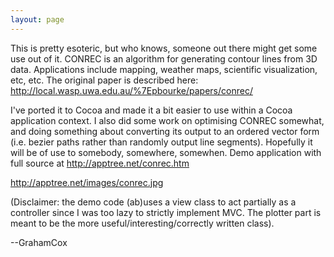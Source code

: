 ```yaml
---
layout: page
---
```


This is pretty esoteric, but who knows, someone out there might get some use out of it. CONREC is an algorithm for generating contour lines from 3D data. Applications include mapping, weather maps, scientific visualization, etc, etc. The original paper is described here: http://local.wasp.uwa.edu.au/%7Epbourke/papers/conrec/

I've ported it to Cocoa and made it a bit easier to use within a Cocoa application context. I also did some work on optimising CONREC somewhat, and doing something about converting its output to an ordered vector form (i.e. bezier paths rather than randomly output line segments). Hopefully it will be of use to somebody, somewhere, somewhen. Demo application with full source at http://apptree.net/conrec.htm

http://apptree.net/images/conrec.jpg

(Disclaimer: the demo code (ab)uses a view class to act partially as a controller since I was too lazy to strictly implement MVC. The plotter part is meant to be the more useful/interesting/correctly written class).

--GrahamCox
